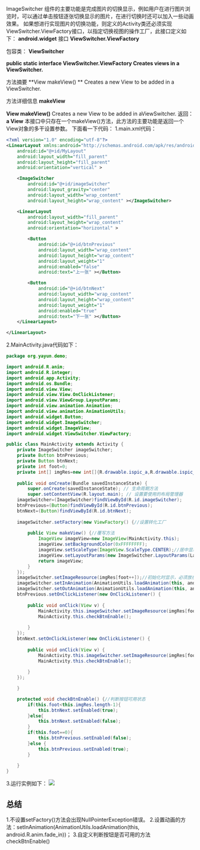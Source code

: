 ImageSwitcher 组件的主要功能是完成图片的切换显示，例如用户在进行图片浏览时，可以通过单击按钮逐张切换显示的图片，在进行切换时还可以加入一些动画效果。
如果想进行实现图片的切换功能，则定义的Activity类还必须实现ViewSwitcher.ViewFactory接口，以指定切换视图的操作工厂，此接口定义如下：
**android.widget**
接口 **ViewSwitcher.ViewFactory**

包容类：
**ViewSwitcher**

**public static interface ViewSwitcher.ViewFactory
Creates views in a ViewSwitcher.**
 
方法摘要
 **View	makeView() **
          Creates a new View to be added in a ViewSwitcher.
 
方法详细信息
**makeView**

**View makeView()**
Creates a new View to be added in aViewSwitcher.
返回：
**a View**
本接口中只存在一个makeView()方法，此方法的主要功能是返回一个View对象的多干设置参数。
下面看一下代码：
1.main.xml代码：
```xml
<?xml version="1.0" encoding="utf-8"?>
<LinearLayout xmlns:android="http://schemas.android.com/apk/res/android"
    android:id="@+id/MyLayout"
    android:layout_width="fill_parent"
    android:layout_height="fill_parent"
    android:orientation="vertical" >

    <ImageSwitcher
        android:id="@+id/imageSwitcher"
        android:layout_gravity="center"
        android:layout_width="wrap_content"
        android:layout_height="wrap_content" ></ImageSwitcher>

    <LinearLayout
        android:layout_width="fill_parent"
        android:layout_height="wrap_content"
        android:orientation="horizontal" >

        <Button
            android:id="@+id/btnPrevious"
            android:layout_width="wrap_content"
            android:layout_height="wrap_content"
            android:layout_weight="1"
            android:enabled="false"
            android:text="上一张" ></Button>

        <Button
            android:id="@+id/btnNext"
            android:layout_width="wrap_content"
            android:layout_height="wrap_content"
            android:layout_weight="1"
            android:enabled="true"
            android:text="下一张" ></Button>
    </LinearLayout>

</LinearLayout>

```
2.MainActivity.java代码如下：
```java
package org.yayun.demo;

import android.R.anim;
import android.R.integer;
import android.app.Activity;
import android.os.Bundle;
import android.view.View;
import android.view.View.OnClickListener;
import android.view.ViewGroup.LayoutParams;
import android.view.animation.Animation;
import android.view.animation.AnimationUtils;
import android.widget.Button;
import android.widget.ImageSwitcher;
import android.widget.ImageView;
import android.widget.ViewSwitcher.ViewFactory;

public class MainActivity extends Activity {
	private ImageSwitcher imageSwitcher;
	private Button btnPrevious;
	private Button btnNext;
	private int foot=0;
	private int[] imgRes=new int[]{R.drawable.ispic_a,R.drawable.ispic_b,R.drawable.ispic_c,R.drawable.ispic_d,R.drawable.ispic_e,};
	
	public void onCreate(Bundle savedInstanceState) {
		super.onCreate(savedInstanceState); // 生命周期方法
		super.setContentView(R.layout.main); // 设置要使用的布局管理器
	imageSwitcher=(ImageSwitcher)findViewById(R.id.imageSwitcher);
	btnPrevious=(Button)findViewById(R.id.btnPrevious);
	btnNext=(Button)findViewById(R.id.btnNext);
	
	imageSwitcher.setFactory(new ViewFactory() {//设置转化工厂
		
		public View makeView() {//覆写方法
			ImageView imageView=new ImageView(MainActivity.this);
			imageView.setBackgroundColor(0xFFFFFFFF);
			imageView.setScaleType(ImageView.ScaleType.CENTER);//居中显示
			imageView.setLayoutParams(new ImageSwitcher.LayoutParams(LayoutParams.FILL_PARENT,LayoutParams.FILL_PARENT));//定义组件
			return imageView;
		}
	});
	imageSwitcher.setImageResource(imgRes[foot++]);//初始化时显示，必须放在工厂后面，否则会报NullPointerException
	imageSwitcher.setInAnimation(AnimationUtils.loadAnimation(this, android.R.anim.fade_in));//设置动画
	imageSwitcher.setOutAnimation(AnimationUtils.loadAnimation(this, android.R.anim.fade_out));//设置动画
	btnPrevious.setOnClickListener(new OnClickListener() {
		
		public void onClick(View v) {
			MainActivity.this.imageSwitcher.setImageResource(imgRes[foot--]);
			MainActivity.this.checkBtnEnable();
			
		}
	});
	btnNext.setOnClickListener(new OnClickListener() {
		
		public void onClick(View v) {
			MainActivity.this.imageSwitcher.setImageResource(imgRes[foot++]);
			MainActivity.this.checkBtnEnable();
			
		}
	});

	}

	protected void checkBtnEnable() {//判断按钮可用状态
		if(this.foot<this.imgRes.length-1){
			this.btnNext.setEnabled(true);
		}else{
			this.btnNext.setEnabled(false);
		}
		if(this.foot==0){
			this.btnPrevious.setEnabled(false);
		}else {
			this.btnPrevious.setEnabled(true);
		}
		
	}
}

```
3.运行实例如下：
![](http://img.blog.csdn.net/20150604102716248?watermark/2/text/aHR0cDovL2Jsb2cuY3Nkbi5uZXQveWF5dW4wNTE2/font/5a6L5L2T/fontsize/400/fill/I0JBQkFCMA==/dissolve/70/gravity/Center)
## 总结

1.不设置setFactory()方法会出现NullPointerException错误。
2.设置动画的方法：setInAnimation(AnimationUtils.loadAnimation(this, android.R.anim.fade_in))；
3.自定义判断按钮是否可用的方法checkBtnEnable()
